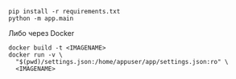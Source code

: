 ```
pip install -r requirements.txt
python -m app.main
```

Либо через Docker
```
docker build -t <IMAGENAME>
docker run -v \ 
  "$(pwd)/settings.json:/home/appuser/app/settings.json:ro" \
  <IMAGENAME>
```